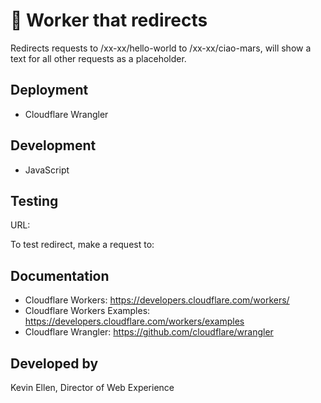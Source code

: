 # 👷 Worker that redirects
Redirects requests to /xx-xx/hello-world to /xx-xx/ciao-mars, will show a text for all other requests as a placeholder.

## Deployment
* Cloudflare Wrangler

## Development
* JavaScript

## Testing
URL: 

To test redirect, make a request to: 

## Documentation
* Cloudflare Workers: https://developers.cloudflare.com/workers/
* Cloudflare Workers Examples: https://developers.cloudflare.com/workers/examples
* Cloudflare Wrangler: https://github.com/cloudflare/wrangler

## Developed by
Kevin Ellen, Director of Web Experience